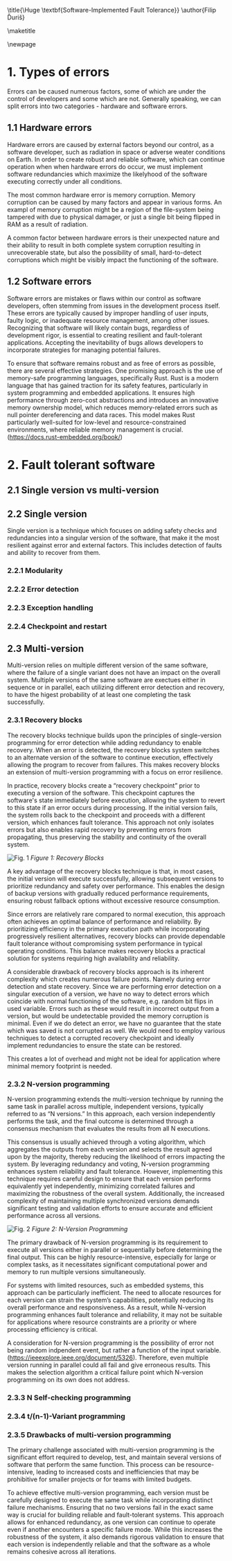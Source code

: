 \title{\Huge \textbf{Software-Implemented Fault Tolerance}}
\author{Filip Ďuriš}

\maketitle

\newpage

# 1. Types of errors

Errors can be caused numerous factors, some of which are under the control of developers and some which are not. Generally speaking, we can split errors into two categories - hardware and software errors.

## 1.1 Hardware errors

Hardware errors are caused by external factors beyond our control, as a software developer, such as radiation in space or adverse weater conditions on Earth. In order to create robust and reliable software, which can continue operation when when hardware errors do occur, we must implement software redundancies which maximize the likelyhood of the software executing correctly under all conditions.

The most common hardware error is memory corruption. Memory corruption can be caused by many factors and appear in various forms. An exampl of memory corruption might be a region of the file-system being tampered with due to physical damager, or just a single bit being flipped in RAM as a result of radiation.

A common factor between hardware errors is their unexpected nature and their ability to result in both complete system corruption resulting in unrecoverable state, but also the possibility of small, hard-to-detect corruptions which might be visibly impact the functioning of the software.

## 1.2 Software errors

Software errors are mistakes or flaws within our control as software developers, often stemming from issues in the development process itself. These errors are typically caused by improper handling of user inputs, faulty logic, or inadequate resource management, among other issues. Recognizing that software will likely contain bugs, regardless of development rigor, is essential to creating resilient and fault-tolerant applications. Accepting the inevitability of bugs allows developers to incorporate strategies for managing potential failures.

To ensure that software remains robust and as free of errors as possible, there are several effective strategies. One promising approach is the use of memory-safe programming languages, specifically Rust. Rust is a modern language that has gained traction for its safety features, particularly in system programming and embedded applications. It ensures high performance through zero-cost abstractions and introduces an innovative memory ownership model, which reduces memory-related errors such as null pointer dereferencing and data races. This model makes Rust particularly well-suited for low-level and resource-constrained environments, where reliable memory management is crucial. (https://docs.rust-embedded.org/book/)

# 2. Fault tolerant software

## 2.1 Single version vs multi-version

## 2.2 Single version

Single version is a technique which focuses on adding safety checks and redundancies into a singular version of the software, that make it the most resilient against error and external factors.
This includes detection of faults and ability to recover from them.

### 2.2.1 Modularity

### 2.2.2 Error detection

### 2.2.3 Exception handling

### 2.2.4 Checkpoint and restart

## 2.3 Multi-version

Multi-version relies on multiple different version of the same software, where the failure of a single variant does not have an impact on the overall system.
Multiple versions of the same software are exectues either in sequence or in parallel, each utilizing different error detection and recovery, to have the higest probability of at least one completing the task successfully.

### 2.3.1 Recovery blocks

The recovery blocks technique builds upon the principles of single-version programming for error detection while adding redundancy to enable recovery. When an error is detected, the recovery blocks system switches to an alternate version of the software to continue execution, effectively allowing the program to recover from failures. This makes recovery blocks an extension of multi-version programming with a focus on error resilience.

In practice, recovery blocks create a “recovery checkpoint” prior to executing a version of the software. This checkpoint captures the software's state immediately before execution, allowing the system to revert to this state if an error occurs during processing. If the initial version fails, the system rolls back to the checkpoint and proceeds with a different version, which enhances fault tolerance. This approach not only isolates errors but also enables rapid recovery by preventing errors from propagating, thus preserving the stability and continuity of the overall system.

![Fig. 1](./diagrams/recovery_blocks/recovery_blocks_01.png)
_Figure 1: Recovery Blocks_

A key advantage of the recovery blocks technique is that, in most cases, the initial version will execute successfully, allowing subsequent versions to prioritize redundancy and safety over performance. This enables the design of backup versions with gradually reduced performance requirements, ensuring robust fallback options without excessive resource consumption.

Since errors are relatively rare compared to normal execution, this approach often achieves an optimal balance of performance and reliability. By prioritizing efficiency in the primary execution path while incorporating progressively resilient alternatives, recovery blocks can provide dependable fault tolerance without compromising system performance in typical operating conditions. This balance makes recovery blocks a practical solution for systems requiring high availability and reliability.

A considerable drawback of recovery blocks approach is its inherent complexity which creates numerous failure points. Namely during error detection and state recovery. Since we are performing error detection on a singular execution of a version, we have no way to detect errors which coincide with normal functioning of the software, e.g. random bit flips in used variable. Errors such as these would result in incorrect output from a version, but would be undetectable provided the memory corruption is minimal. Even if we do detect an error, we have no guarantee that the state which was saved is not corrupted as well. We would need to employ various techniques to detect a corrupted recovery checkpoint and ideally implement redundancies to ensure the state can be restored.

This creates a lot of overhead and might not be ideal for application where minimal memory footprint is needed.

### 2.3.2 N-version programming

N-version programming extends the multi-version technique by running the same task in parallel across multiple, independent versions, typically referred to as “N versions.” In this approach, each version independently performs the task, and the final outcome is determined through a consensus mechanism that evaluates the results from all N executions.

This consensus is usually achieved through a voting algorithm, which aggregates the outputs from each version and selects the result agreed upon by the majority, thereby reducing the likelihood of errors impacting the system. By leveraging redundancy and voting, N-version programming enhances system reliability and fault tolerance. However, implementing this technique requires careful design to ensure that each version performs equivalently yet independently, minimizing correlated failures and maximizing the robustness of the overall system. Additionally, the increased complexity of maintaining multiple synchronized versions demands significant testing and validation efforts to ensure accurate and efficient performance across all versions.

![Fig. 2](./diagrams/n_version_prog/n_version_prog.png)
_Figure 2: N-Version Programming_

The primary drawback of N-version programming is its requirement to execute all versions either in parallel or sequentially before determining the final output. This can be highly resource-intensive, especially for large or complex tasks, as it necessitates significant computational power and memory to run multiple versions simultaneously.

For systems with limited resources, such as embedded systems, this approach can be particularly inefficient. The need to allocate resources for each version can strain the system’s capabilities, potentially reducing its overall performance and responsiveness. As a result, while N-version programming enhances fault tolerance and reliability, it may not be suitable for applications where resource constraints are a priority or where processing efficiency is critical.

A consideration for N-version programming is the possibility of error not being random indpendent event, but rather a function of the input variable. (https://ieeexplore.ieee.org/document/5326). Therefore, even multiple version running in parallel could all fail and give erroneous results. This makes the selection algorithm a critical failure point which N-version programming on its own does not address.

### 2.3.3 N Self-checking programming

### 2.3.4 t/(n-1)-Variant programming

### 2.3.5 Drawbacks of multi-version programming

The primary challenge associated with multi-version programming is the significant effort required to develop, test, and maintain several versions of software that perform the same function. This process can be resource-intensive, leading to increased costs and inefficiencies that may be prohibitive for smaller projects or for teams with limited budgets.

To achieve effective multi-version programming, each version must be carefully designed to execute the same task while incorporating distinct failure mechanisms. Ensuring that no two versions fail in the exact same way is crucial for building reliable and fault-tolerant systems. This approach allows for enhanced redundancy, as one version can continue to operate even if another encounters a specific failure mode. While this increases the robustness of the system, it also demands rigorous validation to ensure that each version is independently reliable and that the software as a whole remains cohesive across all iterations.
